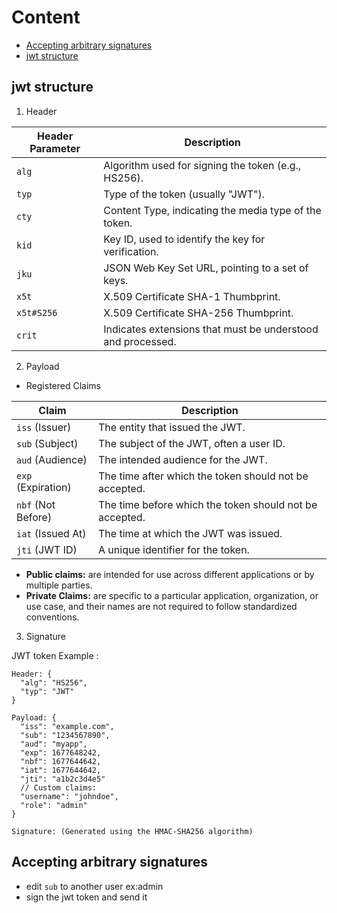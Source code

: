 # Content 
- [Accepting arbitrary signatures](#accepting-arbitrary-signatures)
- [jwt structure](#jwt-structure)



## jwt structure
1) Header



| Header Parameter | Description                                             |
|------------------|---------------------------------------------------------|
| `alg`            | Algorithm used for signing the token (e.g., HS256).     |
| `typ`            | Type of the token (usually "JWT").                     |
| `cty`            | Content Type, indicating the media type of the token.  |
| `kid`            | Key ID, used to identify the key for verification.      |
| `jku`            | JSON Web Key Set URL, pointing to a set of keys.        |
| `x5t`            | X.509 Certificate SHA-1 Thumbprint.                     |
| `x5t#S256`       | X.509 Certificate SHA-256 Thumbprint.                   |
| `crit`           | Indicates extensions that must be understood and processed. |


2) Payload
- Registered Claims


| Claim             | Description                                                |
|-------------------|------------------------------------------------------------|
| `iss` (Issuer)    | The entity that issued the JWT.                            |
| `sub` (Subject)   | The subject of the JWT, often a user ID.                   |
| `aud` (Audience)  | The intended audience for the JWT.                        |
| `exp` (Expiration) | The time after which the token should not be accepted.   |
| `nbf` (Not Before) | The time before which the token should not be accepted. |
| `iat` (Issued At) | The time at which the JWT was issued.                     |
| `jti` (JWT ID)     | A unique identifier for the token.                         |

- **Public claims:** are intended for use across different applications or by multiple parties.
- **Private Claims:** are specific to a particular application, organization, or use case, and their names are not required to follow standardized conventions.  

3) Signature


JWT token Example : 
```jwt
Header: {
  "alg": "HS256",
  "typ": "JWT"
}

Payload: {
  "iss": "example.com",
  "sub": "1234567890",
  "aud": "myapp",
  "exp": 1677648242,
  "nbf": 1677644642,
  "iat": 1677644642,
  "jti": "a1b2c3d4e5"
  // Custom claims:
  "username": "johndoe",
  "role": "admin"
}

Signature: (Generated using the HMAC-SHA256 algorithm)

```

## Accepting arbitrary signatures
- edit `sub` to another user ex:admin 
- sign the jwt token and send it
